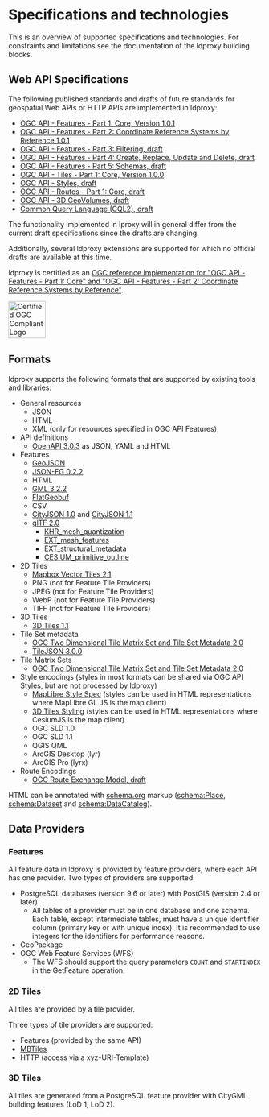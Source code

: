 # Specifications and technologies

This is an overview of supported specifications and technologies. For constraints and limitations see the documentation of the ldproxy building blocks.

## Web API Specifications

The following published standards and drafts of future standards for geospatial Web APIs or HTTP APIs are implemented in ldproxy:

* [OGC API - Features - Part 1: Core, Version 1.0.1](https://docs.ogc.org/is/17-069r4/17-069r4.html)
* [OGC API - Features - Part 2: Coordinate Reference Systems by Reference 1.0.1](https://docs.ogc.org/is/18-058r1/18-058r1.html)
* [OGC API - Features - Part 3: Filtering, draft](https://docs.ogc.org/DRAFTS/19-079r2.html)
* [OGC API - Features - Part 4: Create, Replace, Update and Delete, draft](https://docs.ogc.org/DRAFTS/20-002r1.html)
* [OGC API - Features - Part 5: Schemas, draft](https://docs.ogc.org/DRAFTS/23-058r1.html)
* [OGC API - Tiles - Part 1: Core, Version 1.0.0](https://docs.ogc.org/is/20-057/20-057.html)
* [OGC API - Styles, draft](https://docs.ogc.org/DRAFTS/20-009.html)
* [OGC API - Routes - Part 1: Core, draft](https://docs.ogc.org/DRAFTS/21-000.html)
* [OGC API - 3D GeoVolumes, draft](https://github.com/opengeospatial/ogcapi-3d-geovolumes)
* [Common Query Language (CQL2), draft](https://docs.ogc.org/DRAFTS/21-065r1.html)

The functionality implemented in lproxy will in general differ from the current draft specifications since the drafts are changing.

Additionally, several ldproxy extensions are supported for which no official drafts are available at this time.

ldproxy is certified as an [OGC reference implementation for "OGC API - Features - Part 1: Core" and "OGC API - Features - Part 2: Coordinate Reference Systems by Reference"](http://www.ogc.org/resource/products/details/?pid=1705).

<img src='https://cite.opengeospatial.org/teamengine/site/certification-logo.gif' alt='Certified OGC Compliant Logo' height='74' style='padding:0;margin:0;border:0;'/>

## Formats

ldproxy supports the following formats that are supported by existing tools and libraries:

* General resources
  * JSON
  * HTML
  * XML (only for resources specified in OGC API Features)
* API definitions
  * [OpenAPI 3.0.3](http://spec.openapis.org/oas/v3.0.3) as JSON, YAML and HTML
* Features
  * [GeoJSON](https://datatracker.ietf.org/doc/html/rfc7946)
  * [JSON-FG 0.2.2](https://docs.ogc.org/DRAFTS/21-045.html)
  * HTML
  * [GML 3.2.2](https://portal.ogc.org/files/?artifact_id=74183&version=2)
  * [FlatGeobuf](https://flatgeobuf.org/)
  * CSV
  * [CityJSON 1.0](https://www.cityjson.org/specs/1.0.3/) and [CityJSON 1.1](https://www.cityjson.org/specs/1.1.3/)
  * [glTF 2.0](https://registry.khronos.org/glTF/specs/2.0/glTF-2.0.html)
    * [KHR_mesh_quantization](https://github.com/KhronosGroup/glTF/tree/main/extensions/2.0/Khronos/KHR_mesh_quantization)
    * [EXT_mesh_features](https://github.com/CesiumGS/glTF/tree/3d-tiles-next/extensions/2.0/Vendor/EXT_mesh_features)
    * [EXT_structural_metadata](https://github.com/CesiumGS/glTF/tree/3d-tiles-next/extensions/2.0/Vendor/EXT_structural_metadata)
    * [CESIUM_primitive_outline](https://github.com/KhronosGroup/glTF/tree/main/extensions/2.0/Vendor/CESIUM_primitive_outline)
* 2D Tiles
  * [Mapbox Vector Tiles 2.1](https://github.com/mapbox/vector-tile-spec/tree/master/2.1)
  * PNG (not for Feature Tile Providers)
  * JPEG (not for Feature Tile Providers)
  * WebP (not for Feature Tile Providers)
  * TIFF (not for Feature Tile Providers)
* 3D Tiles
  * [3D Tiles 1.1](https://docs.ogc.org/cs/22-025r4/22-025r4.html)
* Tile Set metadata
  * [OGC Two Dimensional Tile Matrix Set and Tile Set Metadata 2.0](https://docs.ogc.org/is/17-083r4/17-083r4.html)
  * [TileJSON 3.0.0](https://github.com/mapbox/tilejson-spec/tree/master/3.0.0)
* Tile Matrix Sets
  * [OGC Two Dimensional Tile Matrix Set and Tile Set Metadata 2.0](https://docs.ogc.org/is/17-083r4/17-083r4.html)
* Style encodings (styles in most formats can be shared via OGC API Styles, but are not processed by ldproxy)
  * [MapLibre Style Spec](https://maplibre.org/maplibre-style-spec/) (styles can be used in HTML representations where MapLibre GL JS is the map client)
  * [3D Tiles Styling](https://docs.ogc.org/cs/22-025r4/22-025r4.html#toc45) (styles can be used in HTML representations where CesiumJS is the map client)
  * OGC SLD 1.0 
  * OGC SLD 1.1
  * QGIS QML
  * ArcGIS Desktop (lyr)
  * ArcGIS Pro (lyrx)
* Route Encodings 
  * [OGC Route Exchange Model, draft](https://docs.ogc.org/DRAFTS/21-001.html)

HTML can be annotated with [schema.org](https://schema.org/) markup ([schema:Place](https://schema.org/Place), [schema:Dataset](https://schema.org/Dataset) and [schema:DataCatalog](https://schema.org/DataCatalog)).

## Data Providers

### Features

All feature data in ldproxy is provided by feature providers, where each API has one provider. Two types of providers are supported:

* PostgreSQL databases (version 9.6 or later) with PostGIS (version 2.4 or later)
  * All tables of a provider must be in one database and one schema. Each table, except intermediate tables, must have a unique identifier column (primary key or with unique index). It is recommended to use integers for the identifiers for performance reasons.
* GeoPackage
* OGC Web Feature Services (WFS)
  * The WFS should support the query parameters `COUNT` and `STARTINDEX` in the GetFeature operation.
  
### 2D Tiles

All tiles are provided by a tile provider.

Three types of tile providers are supported:

* Features (provided by the same API)
* [MBTiles](https://github.com/mapbox/mbtiles-spec/blob/master/1.3/spec.md)
* HTTP (access via a xyz-URI-Template)

### 3D Tiles

All tiles are generated from a PostgreSQL feature provider with CityGML building features (LoD 1, LoD 2).
